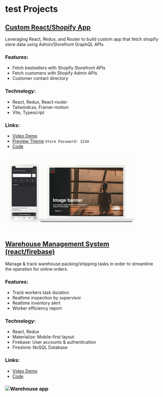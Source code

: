 # test Projects

## [Custom React/Shopify App](https://github.com/victorw999/vite-shopify-react-hydrogen-theme-ToM2U-)
Leveraging React, Redux, and Router to build custom app that fetch shopify store data using Admin/Storefront GraphQL APIs  

### Features:
- Fetch bestsellers with Shopify Storefront APIs
- Fetch customers with Shopify Admin APIs
- Customer contact directory

### Technology:
 - React, Redux, React-router
 - Tailwindcss, Framer-motion
 - Vite, Typescript

### Links:
 - [Video Demo](https://youtu.be/-xxTLYyh8go) 
 - [Preview Theme](https://vzine.myshopify.com/?_ab=0&_fd=0&_sc=1&key=abb25ec7632898eec68dd2f4a0205b280976da9fa4648578672a32c0f70e913b&preview_theme_id=134018531428)  `Store Password: 1234` 
 - [Code](https://github.com/victorw999/vite-shopify-react-hydrogen-theme-ToM2U-)

### ![React Shopify app](assets/img/react_shopify_app_demo.gif)


## [Warehouse Management System (react/firebase)](https://github.com/victorw999/warehouse_demo)    
Manage & track warehouse packing/shipping tasks in order to streamline the operation for online orders.

### Features:
- Track workers task duration
- Realtime inspection by supervisor
- Realtime inventory alert
- Worker efficiency report

### Technology:
 - React, Redux
 - Materialize: Mobile-first layout
 - Firebase: User accounts & authentication
 - Firestore: NoSQL Database

### Links:
 - [Video Demo](https://youtu.be/xh8hlcQzXGM) 
 - [Code](https://github.com/victorw999/warehouse_demo)    

### ![Warehouse app](assets/img/shortdemo1.gif)


